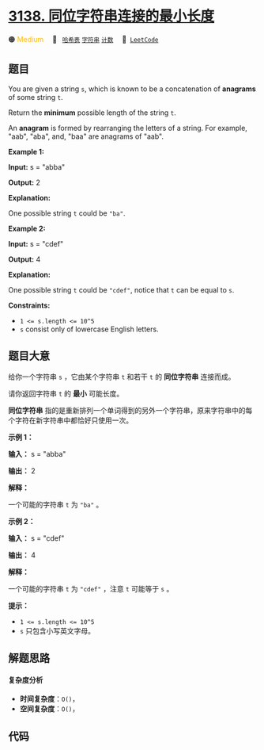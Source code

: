 # [3138. 同位字符串连接的最小长度](https://leetcode.com/problems/minimum-length-of-anagram-concatenation)

🟠 <font color=#ffb800>Medium</font>&emsp; 🔖&ensp; [`哈希表`](/outline/tag/hash-table.md) [`字符串`](/outline/tag/string.md) [`计数`](/outline/tag/counting.md)&emsp; 🔗&ensp;[`LeetCode`](https://leetcode.com/problems/minimum-length-of-anagram-concatenation)

## 题目

You are given a string `s`, which is known to be a concatenation of
**anagrams** of some string `t`.

Return the **minimum** possible length of the string `t`.

An **anagram** is formed by rearranging the letters of a string. For example,
"aab", "aba", and, "baa" are anagrams of "aab".



**Example 1:**

**Input:** s = "abba"

**Output:** 2

**Explanation:**

One possible string `t` could be `"ba"`.

**Example 2:**

**Input:** s = "cdef"

**Output:** 4

**Explanation:**

One possible string `t` could be `"cdef"`, notice that `t` can be equal to
`s`.



**Constraints:**

  * `1 <= s.length <= 10^5`
  * `s` consist only of lowercase English letters.


## 题目大意

给你一个字符串 `s` ，它由某个字符串 `t` 和若干 `t`  的 **同位字符串**  连接而成。

请你返回字符串 `t` 的 **最小**  可能长度。

**同位字符串**  指的是重新排列一个单词得到的另外一个字符串，原来字符串中的每个字符在新字符串中都恰好只使用一次。



**示例 1：**

**输入：** s = "abba"

**输出：** 2

**解释：**

一个可能的字符串 `t` 为 `"ba"` 。

**示例 2：**

**输入：** s = "cdef"

**输出：** 4

**解释：**

一个可能的字符串 `t` 为 `"cdef"` ，注意 `t` 可能等于 `s` 。



**提示：**

  * `1 <= s.length <= 10^5`
  * `s` 只包含小写英文字母。


## 解题思路

#### 复杂度分析

- **时间复杂度**：`O()`，
- **空间复杂度**：`O()`，

## 代码

```javascript

```